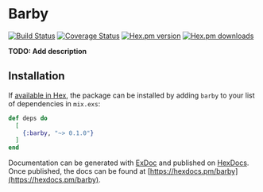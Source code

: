 # Barby

[![Build Status](https://travis-ci.org/ahtung/barby.ex.svg?branch=master)](https://travis-ci.org/ahtung/barby.ex)
[![Coverage Status](https://coveralls.io/repos/ahtung/barby.ex/badge.svg?branch=master)](https://coveralls.io/r/ahtung/barby.ex?branch=master)
[![Hex.pm version](https://img.shields.io/hexpm/v/barby.svg?style=flat-square)](https://hex.pm/packages/barby)
[![Hex.pm downloads](https://img.shields.io/hexpm/dt/barby.svg)](https://hex.pm/packages/barby)

**TODO: Add description**

## Installation

If [available in Hex](https://hex.pm/docs/publish), the package can be installed
by adding `barby` to your list of dependencies in `mix.exs`:

```elixir
def deps do
  [
    {:barby, "~> 0.1.0"}
  ]
end
```

Documentation can be generated with [ExDoc](https://github.com/elixir-lang/ex_doc)
and published on [HexDocs](https://hexdocs.pm). Once published, the docs can
be found at [https://hexdocs.pm/barby](https://hexdocs.pm/barby).
